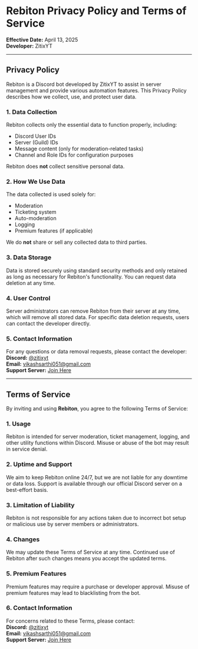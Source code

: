 # Rebiton Privacy Policy and Terms of Service

**Effective Date:** April 13, 2025  
**Developer:** ZitixYT

---

## Privacy Policy

Rebiton is a Discord bot developed by ZitixYT to assist in server management and provide various automation features. This Privacy Policy describes how we collect, use, and protect user data.

### 1. Data Collection
Rebiton collects only the essential data to function properly, including:
- Discord User IDs  
- Server (Guild) IDs  
- Message content (only for moderation-related tasks)  
- Channel and Role IDs for configuration purposes

Rebiton does **not** collect sensitive personal data.

### 2. How We Use Data
The data collected is used solely for:
- Moderation  
- Ticketing system  
- Auto-moderation  
- Logging  
- Premium features (if applicable)

We do **not** share or sell any collected data to third parties.

### 3. Data Storage
Data is stored securely using standard security methods and only retained as long as necessary for Rebiton's functionality. You can request data deletion at any time.

### 4. User Control
Server administrators can remove Rebiton from their server at any time, which will remove all stored data. For specific data deletion requests, users can contact the developer directly.

### 5. Contact Information
For any questions or data removal requests, please contact the developer:  
**Discord:** [@zitixyt](https://discord.com/users/787157857098792961)  
**Email:** vikashsarthi051@gmail.com  
**Support Server:** [Join Here](https://discord.gg/NhkTWXtTrr)

---

## Terms of Service

By inviting and using **Rebiton**, you agree to the following Terms of Service:

### 1. Usage
Rebiton is intended for server moderation, ticket management, logging, and other utility functions within Discord. Misuse or abuse of the bot may result in service denial.

### 2. Uptime and Support
We aim to keep Rebiton online 24/7, but we are not liable for any downtime or data loss. Support is available through our official Discord server on a best-effort basis.

### 3. Limitation of Liability
Rebiton is not responsible for any actions taken due to incorrect bot setup or malicious use by server members or administrators.

### 4. Changes
We may update these Terms of Service at any time. Continued use of Rebiton after such changes means you accept the updated terms.

### 5. Premium Features
Premium features may require a purchase or developer approval. Misuse of premium features may lead to blacklisting from the bot.

### 6. Contact Information
For concerns related to these Terms, please contact:  
**Discord:** [@zitixyt](https://discord.com/users/787157857098792961)  
**Email:** vikashsarthi051@gmail.com  
**Support Server:** [Join Here](https://discord.gg/NhkTWXtTrr)
